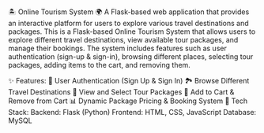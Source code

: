 🏝️ Online Tourism System 🌍
A Flask-based web application that provides an interactive platform for users to explore various travel destinations and packages.
This is a Flask-based Online Tourism System that allows users to explore different travel destinations, view available tour packages, and manage their bookings. The system includes features such as user authentication (sign-up &amp; sign-in), browsing different places, selecting tour packages, adding items to the cart, and removing them.

✨ Features:
            🔐 User Authentication (Sign Up & Sign In)
            🏞️ Browse Different Travel Destinations
            🎁 View and Select Tour Packages
            🛒 Add to Cart & Remove from Cart
            📊 Dynamic Package Pricing & Booking System
🚀 Tech Stack:
            Backend: Flask (Python)
            Frontend: HTML, CSS, JavaScript
            Database: MySQL
